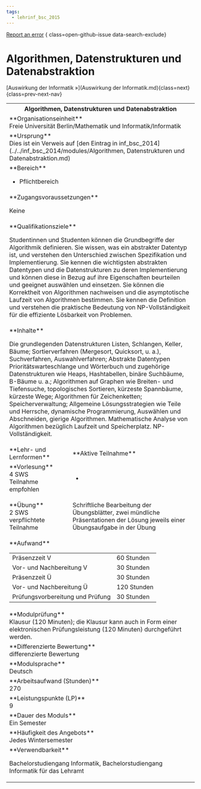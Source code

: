 ```yaml
---
tags:
  - lehrinf_bsc_2015
---
```

[Report an error](https://github.com/SGSSGene/FUB-SUP/issues/new?title=Error%20in%20%22Algorithmen%2C%20Datenstrukturen%20und%20Datenabstraktion%22&body=There%20seems%20to%20be%20an%20error%20in%20module%20%22Algorithmen%2C%20Datenstrukturen%20und%20Datenabstraktion%22%2E%0A%0A%3CDescribe%20here%20a%20slightly%20more%20detailed%20description%20of%20what%20is%20wrong%3E&labels=bug)
{ class=open-github-issue data-search-exclude}

# Algorithmen, Datenstrukturen und Datenabstraktion


[Auswirkung der Informatik »](Auswirkung der Informatik.md){class=next}
{class=prev-next-nav}

<table markdown id="moduledesc">
<tr markdown class="moduledesc_head"><th colspan="2">Algorithmen, Datenstrukturen und Datenabstraktion </th></tr>
<tr markdown><td colspan="2">**Organisationseinheit**   <br>Freie Universität Berlin/Mathematik und Informatik/Informatik</td></tr>
<tr markdown><td colspan="2">**Ursprung**<br>Dies ist ein Verweis auf [den Eintrag in inf_bsc_2014](../../inf_bsc_2014/modules/Algorithmen, Datenstrukturen und Datenabstraktion.md)</td></tr>
<tr markdown><td colspan="2">**Bereich**<br>


- Pflichtbereich

</td></tr>

<tr markdown><td colspan="2">**Zugangsvoraussetzungen** <br>

Keine


</td></tr>
<tr markdown><td colspan="2">**Qualifikationsziele**    <br>

Studentinnen und Studenten können die Grundbegriffe der Algorithmik
definieren. Sie wissen, was ein abstrakter Datentyp ist, und verstehen den
Unterschied zwischen Spezifikation und Implementierung. Sie kennen die
wichtigsten abstrakten Datentypen und die Datenstrukturen zu deren
Implementierung und können diese in Bezug auf ihre Eigenschaften beurteilen
und geeignet auswählen und einsetzen. Sie können die Korrektheit von
Algorithmen nachweisen und die asymptotische Laufzeit von Algorithmen
bestimmen. Sie kennen die Definition und verstehen die praktische Bedeutung
von NP-Vollständigkeit für die effiziente Lösbarkeit von Problemen.


</td></tr>
<tr markdown><td colspan="2">**Inhalte**                <br>

Die grundlegenden Datenstrukturen Listen, Schlangen, Keller, Bäume;
Sortierverfahren (Mergesort, Quicksort, u. a.), Suchverfahren,
Auswahlverfahren; Abstrakte Datentypen Prioritätswarteschlange und
Wörterbuch und zugehörige Datenstrukturen wie Heaps, Hashtabellen, binäre
Suchbäume, B-Bäume u. a.; Algorithmen auf Graphen wie Breiten- und
Tiefensuche, topologisches Sortieren, kürzeste Spannbäume, kürzeste Wege;
Algorithmen für Zeichenketten; Speicherverwaltung; Allgemeine
Lösungsstrategien wie Teile und Herrsche, dynamische Programmierung,
Auswählen und Abschneiden, gierige Algorithmen. Mathematische Analyse von
Algorithmen bezüglich Laufzeit und Speicherplatz. NP-Vollständigkeit.


</td></tr>

<tr markdown><td>**Lehr- und Lernformen**</td><td>**Aktive Teilnahme**</td></tr>
<tr markdown><td> **Vorlesung** <br>4 SWS <br> Teilnahme empfohlen</td><td>

-
</td></tr>
<tr markdown><td> **Übung** <br>2 SWS <br> verpflichtete Teilnahme</td><td>

Schriftliche Bearbeitung der Übungsblätter,
zwei mündliche Präsentationen der Lösung jeweils einer
Übungsaufgabe in der Übung
</td></tr>
<tr markdown><td colspan="2">**Aufwand**                <br>
<table class="aufwand_table">
<tr><td>Präsenzzeit V</td><td>60 Stunden</td></tr>
<tr><td>Vor- und Nachbereitung V</td><td>30 Stunden</td></tr>
<tr><td>Präsenzzeit Ü</td><td>30 Stunden</td></tr>
<tr><td>Vor- und Nachbereitung Ü</td><td>120 Stunden</td></tr>
<tr><td>Prüfungsvorbereitung und Prüfung</td><td>30 Stunden</td></tr>
</table>

</td></tr>
<tr markdown><td colspan="2">**Modulprüfung**             <br>Klausur (120 Minuten); die Klausur kann auch in Form einer elektronischen
Prüfungsleistung (120 Minuten) durchgeführt werden.


</td></tr>
<tr markdown><td colspan="2">**Differenzierte Bewertung** <br>differenzierte Bewertung

</td></tr>
<tr markdown><td colspan="2">**Modulsprache**             <br>Deutsch</td></tr>
<tr markdown><td colspan="2">**Arbeitsaufwand (Stunden)** <br>270</td></tr>
<tr markdown><td colspan="2">**Leistungspunkte (LP)**     <br>9</td></tr>
<tr markdown><td colspan="2">**Dauer des Moduls**         <br>Ein Semester</td></tr>
<tr markdown><td colspan="2">**Häufigkeit des Angebots**  <br>Jedes Wintersemester</td></tr>
<tr markdown><td colspan="2">**Verwendbarkeit**           <br>

Bachelorstudiengang Informatik, Bachelorstudiengang Informatik für das
Lehramt


</td></tr>

</table>
